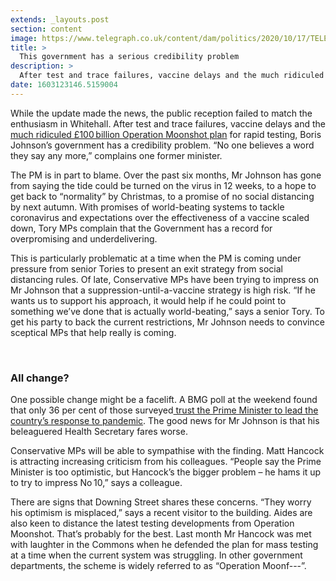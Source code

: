 ```yaml
--- 
extends: _layouts.post 
section: content 
image: https://www.telegraph.co.uk/content/dam/politics/2020/10/17/TELEMMGLPICT000242131558_trans_NvBQzQNjv4BqJJEJgKLX0rrxNoIATWjBZbT6aRWrUGBXW5sIaiY7uSc.jpeg?impolicy=logo-overlay 
title: > 
  This government has a serious credibility problem 
description: > 
  After test and trace failures, vaccine delays and the much ridiculed £100 billion Operation Moonshot plan for rapid testing, Boris Johnson’s government has a credibility problem.Of late, Conservative MPs have been trying to impress on Mr Johnson that a suppression-until-a-vaccine strategy is high risk.To get his party to back the current restrictions, Mr Johnson needs to convince sceptical MPs that help really is coming.The good news for Mr Johnson is that his beleaguered Health Secretary fares worse.“People say the Prime Minister is too optimistic, but Hancock’s the bigger problem – he hams it up to try to impress No 10,” says a colleague. 
date: 1603123146.5159004 
--- 
```

<div><p>While the update made the news, the public reception failed to match the enthusiasm in Whitehall. After test and trace failures, vaccine delays and the <a href="https://www.telegraph.co.uk/news/2020/09/24/operation-moonshot-swab-tests-could-damage-economy-claims-top/">much ridiculed &#163;100&#8201;billion Operation Moonshot plan</a> for rapid testing, Boris Johnson&#8217;s government has a credibility problem. &#8220;No one believes a word they say any more,&#8221; complains one former minister.</p>
<p>The PM is in part to blame. Over the past six months, Mr Johnson has gone from saying the tide could be turned on the virus in 12 weeks, to a hope to get back to &#8220;normality&#8221; by Christmas, to a promise of no social distancing by next autumn. With promises of world-beating systems to tackle coronavirus and expectations over the effectiveness of a vaccine scaled down, Tory MPs complain that the Government has a record for overpromising and underdelivering.</p>
<p>This is particularly problematic at a time when the PM is coming under pressure from senior Tories to present an exit strategy from social distancing rules. Of late, Conservative MPs have been trying to impress on Mr Johnson that a suppression-until-a-vaccine strategy is high risk. &#8220;If he wants us to support his approach, it would help if he could point to something we&#8217;ve done that is actually world-beating,&#8221; says a senior Tory. To get his party to back the current restrictions, Mr Johnson needs to convince sceptical MPs that help really is coming.</p>
<p>&#160;</p>
<h3>All change?</h3>
<p>One possible change might be a facelift. A BMG poll at the weekend found that only 36 per cent of those surveyed<a href="https://www.telegraph.co.uk/women/life/yes-boris-tippingpoint-trust/"> trust the Prime Minister to lead the country&#8217;s response to pandemic</a>. The good news for Mr Johnson is that his beleaguered Health Secretary fares worse.</p>
<p>Conservative MPs will be able to sympathise with the finding. Matt Hancock is attracting increasing criticism from his colleagues. &#8220;People say the Prime Minister is too optimistic, but Hancock&#8217;s the bigger problem &#8211; he hams it up to try to impress No&#8201;10,&#8221; says a colleague.</p>
<p>There are signs that Downing Street shares these concerns. &#8220;They worry his optimism is misplaced,&#8221; says a recent visitor to the building. Aides are also keen to distance the latest testing developments from Operation Moonshot. That&#8217;s probably for the best. Last month Mr Hancock was met with laughter in the Commons when he defended the plan for mass testing at a time when the current system was struggling. In other government departments, the scheme is widely referred to as &#8220;Operation Moonf---&#8221;.</p>
</div>
